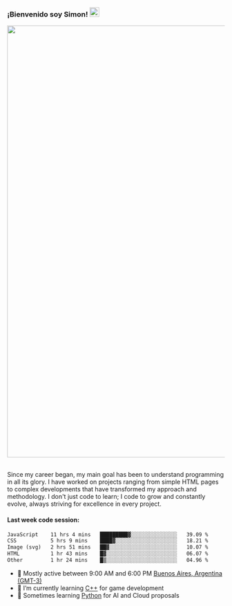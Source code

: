 <h3 align="flex-start"><b>¡Bienvenido soy Simon!&nbsp;</b><img src="https://media.giphy.com/media/hvRJCLFzcasrR4ia7z/giphy.gif" width="22"></h3>

<section>
  <img src="https://raw.githubusercontent.com/saadeghi/saadeghi/master/dino.gif" width="1000">
</section>

<br>
<p>Since my career began, my main goal has been to understand programming in all its glory. I have worked on projects ranging from simple HTML pages to complex developments that have transformed my approach and methodology. I don't just code to learn; I code to grow and constantly evolve, always striving for excellence in every project.</p>

<h4><b>Last week code session: </b></h4>

<!--START_SECTION:waka-->

```txt
JavaScript    11 hrs 4 mins   █████████▓░░░░░░░░░░░░░░░   39.09 %
CSS           5 hrs 9 mins    ████▓░░░░░░░░░░░░░░░░░░░░   18.21 %
Image (svg)   2 hrs 51 mins   ██▓░░░░░░░░░░░░░░░░░░░░░░   10.07 %
HTML          1 hr 43 mins    █▓░░░░░░░░░░░░░░░░░░░░░░░   06.07 %
Other         1 hr 24 mins    █▒░░░░░░░░░░░░░░░░░░░░░░░   04.96 %
```

<!--END_SECTION:waka-->

- 🚩 Mostly active between 9:00 AM and 6:00 PM <a href=https://onlinealarmkur.com/world/es>Buenos Aires, Argentina (GMT-3)</a>
- 👴 I’m currently learning <a href=https://images3.memedroid.com/images/UPLOADED755/65f2bce6734f6.webp>C++</a> for game development
- 🐍 Sometimes learning <a href=https://qph.cf2.quoracdn.net/main-qimg-4472b6229cb75bf66ab531f3ebd4f975-lq>Python</a> for AI and Cloud proposals
